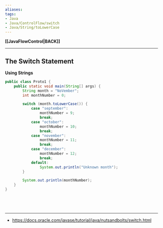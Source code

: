 ```yaml
---
aliases:
tags:
- Java
- Java/ControlFlow/switch
- Java/String/toLowerCase
---
```

**[[JavaFlowControl|BACK]]**

---
## The Switch Statement
**Using Strings**
```java
public class Proto1 {
    public static void main(String[] args) {
        String month = "NoVember";
        int monthNumber = 0;

        switch (month.toLowerCase()) {
            case "september":
                monthNumber = 9;
                break;
            case "october":
                monthNumber = 10;
                break;
            case "november":
                monthNumber = 11;
                break;
            case "december":
                monthNumber = 12;
                break;
            default:
                System.out.println("Unknown month");
        }

        System.out.println(monthNumber);
    }
}
```

<br>

# 
---
- https://docs.oracle.com/javase/tutorial/java/nutsandbolts/switch.html
